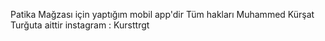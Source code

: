 Patika Mağzası için yaptığım mobil app'dir
Tüm hakları Muhammed Kürşat Turğuta aittir
instagram : Kursttrgt